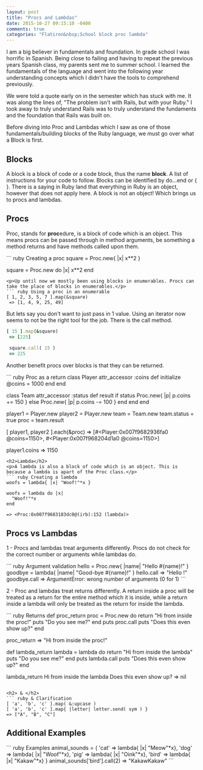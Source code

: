 ```yaml
---
layout: post
title: "Procs and Lambdas"
date: 2015-10-27 09:15:10 -0400
comments: true
categories: "Flatiron&nbsp;School block proc lambda"
---
```


<p>I am a big believer in fundamentals and foundation. In grade school I was horrific in Spanish. Being close to failing and having to repeat the previous years Spanish class, my parents sent me to summer school. I learned the fundamentals of the language and went into the following year understanding concepts which I didn't have the tools to comprehend previously.</p>

<p>We were told a quote early on in the semester which has stuck with me. It was along the lines of, "The problem isn't with Rails, but with your Ruby." I took away to truly understand Rails was to truly understand the fundaments and the foundation that Rails was built on.</p>

<p>Before diving into Proc and Lambdas which I saw as one of those fundamentals/building blocks of the Ruby language, we must go over what a Block is first.</p>

<h2>Blocks</h2>
<p>A block is a block of code or a code block, thus the name <strong>block</strong>. A list of instructions for your code to follow. Blocks can be identified by do...end or { }. There is a saying in Ruby land that everything in Ruby is an object, however that does not apply here. A block is not an object! Which brings us to procs and lambdas.</p>

<h2>Procs</h2>
<p>Proc, stands for <strong>proc</strong>edure, is a block of code which is an object. This means procs can be passed through in method arguments, be something a method returns and have methods called upon them.</p>
``` ruby Creating a proc
square = Proc.new{ |x| x**2 }

square = Proc.new do |x|
  x**2
end
```
<p>Up until now we mostly been using blocks in enumerables. Procs can take the place of blocks in enumerables.</p>
``` ruby Using a proc in an enumerable
[ 1, 2, 3, 5, 7 ].map(&square)
 => [1, 4, 9, 25, 49] 
```
But lets say you don't want to just pass in 1 value. Using an iterator now seems to not be the right tool for the job. There is the call method.
``` ruby Call method
[ 15 ].map(&square)
 => [225]
 
 square.call( 15 )
 => 225 
```
<p>Another benefit procs over blocks is that they can be returned.</p>
``` ruby Proc as a return
class Player
  attr_accessor :coins
  def initialize
    @coins = 1000
  end
end

class Team
  attr_accessor :status
  def result
    if status
      Proc.new{ |p| p.coins += 150 }
    else
      Proc.new{ |p| p.coins -= 100 }
    end
  end
end

player1 = Player.new
player2 = Player.new
team = Team.new
team.status = true
proc = team.result

[ player1, player2 ].each(&proc)
=> [#<Player:0x007f9682936fa0 @coins=1150>, #<Player:0x007f968204d1a0 @coins=1150>]

player1.coins
=> 1150
```
<h2>Lambda</h2>
<p>A lambda is also a block of code which is an object. This is because a lambda is apart of the Proc class.</p>
``` ruby Creating a lambda
woofs = lambda{ |x| "Woof!"*x }

woofs = lambda do |x|
  "Woof!"*x
end

=> <Proc:0x007f9683183dc0@(irb):152 (lambda)> 
```
<h2>Procs vs Lambdas</h2>
<p>1 - Procs and lambdas treat arguments differently. Procs do not check for the correct number or arguments while lambdas do.</p>
``` ruby Argument validation
hello = Proc.new{ |name| "Hello #{name}!" }
goodbye = lambda{ |name| "Good-bye #{name}!" }
hello.call
=> "Hello !"
goodbye.call
=> ArgumentError: wrong number of arguments (0 for 1)
```
<p>2 - Proc and lambdas treat returns differently. A return inside a proc will be treated as a return for the entire method which it is inside, while a return inside a lambda will only be treated as the return for inside the lambda.</p>
``` ruby Returns
def proc_return
  proc = Proc.new do
    return "Hi from inside the proc!"
    puts "Do you see me?"
  end
  puts proc.call
  puts "Does this even show up?"
end

proc_return
 => "Hi from inside the proc!" 

def lambda_return
  lambda = lambda do
    return "Hi from inside the lambda"
    puts "Do you see me?"
  end
  puts lambda.call
  puts "Does this even show up?"
end

lambda_return
Hi from inside the lambda
Does this even show up?
 => nil 
```

<h2> & </h2>
``` ruby & Clarification
[ 'a', 'b', 'c' ].map( &:upcase )
[ 'a', 'b', 'c' ].map{ |letter| letter.send( sym ) }
=> ["A", "B", "C"] 
```

<h2> Additional Examples </h2>
``` ruby Examples
animal_sounds = {
  'cat' => lambda{ |x| "Meow"*x},
  'dog' => lambda{ |x| "Woof"*x},
  'pig' => lambda{ |x| "Oink"*x},
  'bird' => lambda{ |x| "Kakaw"*x}
}
animal_sounds['bird'].call(2)
=> "KakawKakaw" 
```